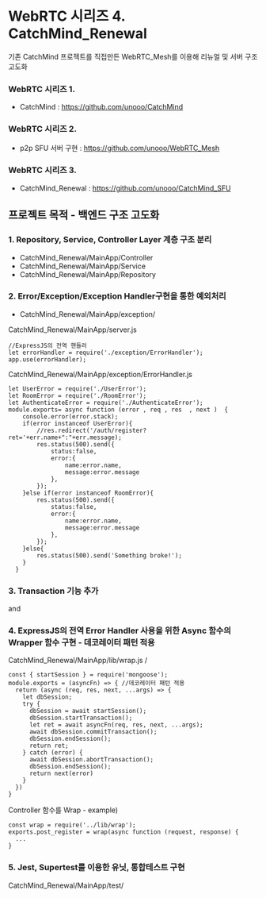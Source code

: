 # WebRTC 시리즈 4. CatchMind_Renewal
기존 CatchMind 프로젝트를 직접만든 WebRTC_Mesh를 이용해 리뉴얼 및 서버 구조 고도화

###  WebRTC 시리즈 1.
+ CatchMind : https://github.com/unooo/CatchMind
###  WebRTC 시리즈 2. 
+ p2p SFU 서버 구현 :  https://github.com/unooo/WebRTC_Mesh
###  WebRTC 시리즈 3. 
+ CatchMind_Renewal :  https://github.com/unooo/CatchMind_SFU

## 프로젝트 목적 - 백엔드 구조 고도화


### 1. Repository, Service, Controller Layer 계층 구조 분리
+ CatchMind_Renewal/MainApp/Controller
+ CatchMind_Renewal/MainApp/Service
+ CatchMind_Renewal/MainApp/Repository
### 2. Error/Exception/Exception Handler구현을 통한 예외처리
+ CatchMind_Renewal/MainApp/exception/
 
CatchMind_Renewal/MainApp/server.js
```
//ExpressJS의 전역 핸들러
let errorHandler = require('./exception/ErrorHandler');
app.use(errorHandler);
```
CatchMind_Renewal/MainApp/exception/ErrorHandler.js 
```
let UserError = require('./UserError');
let RoomError = require('./RoomError');
let AuthenticateError = require('./AuthenticateError');
module.exports= async function (error , req , res  , next )  {  
    console.error(error.stack);    
    if(error instanceof UserError){
        //res.redirect('/auth/register?ret='+err.name+":"+err.message);        
        res.status(500).send({
            status:false,
            error:{
                name:error.name,
                message:error.message
            },
        });
    }else if(error instanceof RoomError){
        res.status(500).send({
            status:false,
            error:{
                name:error.name,
                message:error.message
            },
        });
    }else{
        res.status(500).send('Something broke!');
    }    
  }
```

### 3. Transaction 기능 추가
and
### 4. ExpressJS의 전역 Error Handler 사용을 위한 Async 함수의 Wrapper 함수 구현 - 데코레이터 패턴 적용 
CatchMind_Renewal/MainApp/lib/wrap.js /
```
const { startSession } = require('mongoose');
module.exports = (asyncFn) => { //데코레이터 패턴 적용
  return (async (req, res, next, ...args) => {
    let dbSession;
    try {
      dbSession = await startSession();
      dbSession.startTransaction();
      let ret = await asyncFn(req, res, next, ...args);
      await dbSession.commitTransaction();
      dbSession.endSession();
      return ret;
    } catch (error) {
      await dbSession.abortTransaction();
      dbSession.endSession();
      return next(error)
    }
  })
}
```
Controller 함수를 Wrap - example)
```
const wrap = require('../lib/wrap');
exports.post_register = wrap(async function (request, response) {
  ...
}
```
### 5. Jest, Supertest를 이용한 유닛, 통합테스트 구현
CatchMind_Renewal/MainApp/test/
